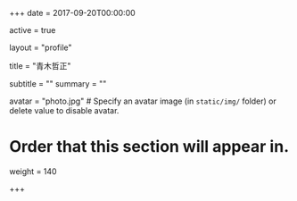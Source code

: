 +++
date = 2017-09-20T00:00:00

active = true

layout = "profile"

title = "青木哲正"

subtitle = ""
summary = ""

avatar = "photo.jpg"  # Specify an avatar image (in `static/img/` folder) or delete value to disable avatar.

# Order that this section will appear in.
weight = 140

+++
